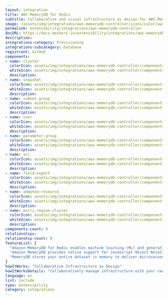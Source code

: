 ```yaml
---
layout: integration
title: AWS MemoryDB for Redis
subtitle: Collaborative and visual infrastructure as design for AWS MemoryDB for Redis
image: /assets/img/integrations/aws-memorydb-controller/icons/color/aws-memorydb-controller-color.svg
permalink: extensibility/integrations/aws-memorydb-controller
docURL: https://docs.meshery.io/extensibility/integrations/aws-memorydb-controller
description: 
integrations-category: Provisioning
integrations-subcategory: Database
registrant: GitHub
components: 
- name: cluster
  colorIcon: assets/img/integrations/aws-memorydb-controller/components/cluster/icons/color/cluster-color.svg
  whiteIcon: assets/img/integrations/aws-memorydb-controller/components/cluster/icons/white/cluster-white.svg
  description: 
- name: snapshot
  colorIcon: assets/img/integrations/aws-memorydb-controller/components/snapshot/icons/color/snapshot-color.svg
  whiteIcon: assets/img/integrations/aws-memorydb-controller/components/snapshot/icons/white/snapshot-white.svg
  description: 
- name: subnet-group
  colorIcon: assets/img/integrations/aws-memorydb-controller/components/subnet-group/icons/color/subnet-group-color.svg
  whiteIcon: assets/img/integrations/aws-memorydb-controller/components/subnet-group/icons/white/subnet-group-white.svg
  description: 
- name: user
  colorIcon: assets/img/integrations/aws-memorydb-controller/components/user/icons/color/user-color.svg
  whiteIcon: assets/img/integrations/aws-memorydb-controller/components/user/icons/white/user-white.svg
  description: 
- name: parameter-group
  colorIcon: assets/img/integrations/aws-memorydb-controller/components/parameter-group/icons/color/parameter-group-color.svg
  whiteIcon: assets/img/integrations/aws-memorydb-controller/components/parameter-group/icons/white/parameter-group-white.svg
  description: 
- name: acl
  colorIcon: assets/img/integrations/aws-memorydb-controller/components/acl/icons/color/acl-color.svg
  whiteIcon: assets/img/integrations/aws-memorydb-controller/components/acl/icons/white/acl-white.svg
  description: 
- name: field-export
  colorIcon: assets/img/integrations/aws-memorydb-controller/components/field-export/icons/color/field-export-color.svg
  whiteIcon: assets/img/integrations/aws-memorydb-controller/components/field-export/icons/white/field-export-white.svg
  description: 
- name: adopted-resource
  colorIcon: assets/img/integrations/aws-memorydb-controller/components/adopted-resource/icons/color/adopted-resource-color.svg
  whiteIcon: assets/img/integrations/aws-memorydb-controller/components/adopted-resource/icons/white/adopted-resource-white.svg
  description: 
- name: multi-region-cluster
  colorIcon: assets/img/integrations/aws-memorydb-controller/components/multi-region-cluster/icons/color/multi-region-cluster-color.svg
  whiteIcon: assets/img/integrations/aws-memorydb-controller/components/multi-region-cluster/icons/white/multi-region-cluster-white.svg
  description: 
components-count: 9
relationships: 
relationship-count: 0
featureList: [
  "Amazon MemoryDB for Redis enables machine learning (ML) and generative artificial intelligence (AI) models to work with data stored in Amazon MemoryDB in real-time and without moving your data.",
  "Amazon MemoryDB provides native support for JavaScript Object Notation (JSON) documents in addition to the data structures included in open source Redis, at no additional cost.",
  "MemoryDB stores your entire dataset in memory to deliver microsecond read latency, single-digit millisecond write latency, and high throughput. It can handle more than 13 trillion requests per day and support peaks of 160 million requests per second."
]
howItWorks: "Collaborative Infrastructure as Design"
howItWorksDetails: "Collaboratively manage infrastructure with your coworkers synchronously sharing the same designs."
language: en
list: include
type: extensibility
category: integrations
---
```

